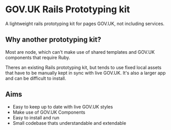 # GOV.UK Rails Prototyping kit

A lightweight rails prototyping kit for pages GOV.UK, not including services.

## Why another prototyping kit?

Most are node, which can't make use of shared templates and GOV.UK components
that require Ruby.

Theres an existing Rails prototyping kit, but tends to use fixed local assets
that have to be manually kept in sync with live GOV.UK. It's also a larger app
and can be difficult to install.

## Aims

* Easy to keep up to date with live GOV.UK styles
* Make use of GOV.UK Components
* Easy to install and run
* Small codebase thats understandable and extendable

